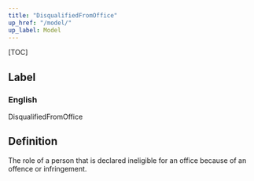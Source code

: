 ```yaml
---
title: "DisqualifiedFromOffice"
up_href: "/model/"
up_label: Model
---
```


[TOC]

## Label

### English
DisqualifiedFromOffice


## Definition
The role of a person that is declared ineligible for an office because of an offence or infringement. 


    
